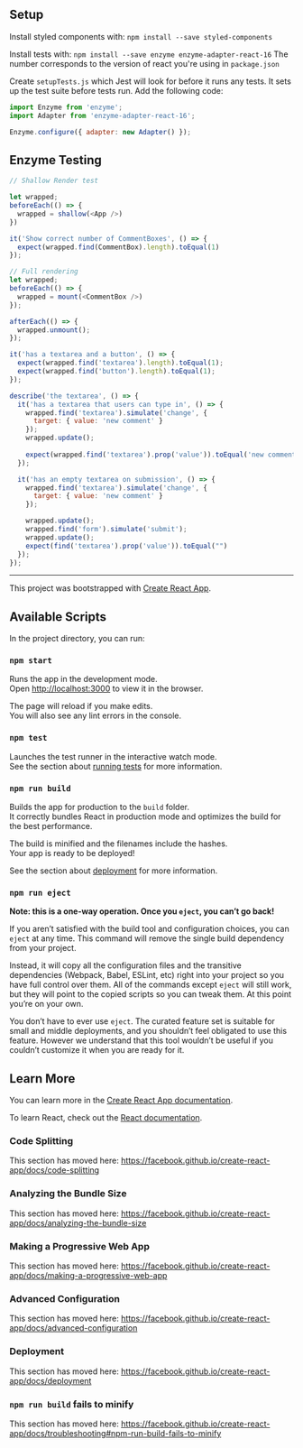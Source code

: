 ## Setup


Install styled components with:
`npm install --save styled-components`

Install tests with:
`npm install --save enzyme enzyme-adapter-react-16`
The number corresponds to the version of react you're using in `package.json`

Create `setupTests.js` which Jest will look for before it runs any tests. It sets up the test suite before tests run.
Add the following code:
```js
import Enzyme from 'enzyme';
import Adapter from 'enzyme-adapter-react-16';

Enzyme.configure({ adapter: new Adapter() });
```


## Enzyme Testing

```js
// Shallow Render test

let wrapped;
beforeEach(() => {
  wrapped = shallow(<App />)
})

it('Show correct number of CommentBoxes', () => {
  expect(wrapped.find(CommentBox).length).toEqual(1)
});

```

```js
// Full rendering
let wrapped;
beforeEach(() => {
  wrapped = mount(<CommentBox />)
});

afterEach(() => {
  wrapped.unmount();
});

it('has a textarea and a button', () => {
  expect(wrapped.find('textarea').length).toEqual(1);
  expect(wrapped.find('button').length).toEqual(1);
});

describe('the textarea', () => {
  it('has a textarea that users can type in', () => {
    wrapped.find('textarea').simulate('change', {
      target: { value: 'new comment' }
    });
    wrapped.update();
    
    expect(wrapped.find('textarea').prop('value')).toEqual('new comment');
  });

  it('has an empty textarea on submission', () => {
    wrapped.find('textarea').simulate('change', {
      target: { value: 'new comment' }
    });

    wrapped.update();
    wrapped.find('form').simulate('submit');
    wrapped.update();
    expect(find('textarea').prop('value')).toEqual("")
  });
});

```

<hr/>

This project was bootstrapped with [Create React App](https://github.com/facebook/create-react-app).

## Available Scripts

In the project directory, you can run:

### `npm start`

Runs the app in the development mode.<br>
Open [http://localhost:3000](http://localhost:3000) to view it in the browser.

The page will reload if you make edits.<br>
You will also see any lint errors in the console.

### `npm test`

Launches the test runner in the interactive watch mode.<br>
See the section about [running tests](https://facebook.github.io/create-react-app/docs/running-tests) for more information.

### `npm run build`

Builds the app for production to the `build` folder.<br>
It correctly bundles React in production mode and optimizes the build for the best performance.

The build is minified and the filenames include the hashes.<br>
Your app is ready to be deployed!

See the section about [deployment](https://facebook.github.io/create-react-app/docs/deployment) for more information.

### `npm run eject`

**Note: this is a one-way operation. Once you `eject`, you can’t go back!**

If you aren’t satisfied with the build tool and configuration choices, you can `eject` at any time. This command will remove the single build dependency from your project.

Instead, it will copy all the configuration files and the transitive dependencies (Webpack, Babel, ESLint, etc) right into your project so you have full control over them. All of the commands except `eject` will still work, but they will point to the copied scripts so you can tweak them. At this point you’re on your own.

You don’t have to ever use `eject`. The curated feature set is suitable for small and middle deployments, and you shouldn’t feel obligated to use this feature. However we understand that this tool wouldn’t be useful if you couldn’t customize it when you are ready for it.

## Learn More

You can learn more in the [Create React App documentation](https://facebook.github.io/create-react-app/docs/getting-started).

To learn React, check out the [React documentation](https://reactjs.org/).

### Code Splitting

This section has moved here: https://facebook.github.io/create-react-app/docs/code-splitting

### Analyzing the Bundle Size

This section has moved here: https://facebook.github.io/create-react-app/docs/analyzing-the-bundle-size

### Making a Progressive Web App

This section has moved here: https://facebook.github.io/create-react-app/docs/making-a-progressive-web-app

### Advanced Configuration

This section has moved here: https://facebook.github.io/create-react-app/docs/advanced-configuration

### Deployment

This section has moved here: https://facebook.github.io/create-react-app/docs/deployment

### `npm run build` fails to minify

This section has moved here: https://facebook.github.io/create-react-app/docs/troubleshooting#npm-run-build-fails-to-minify
